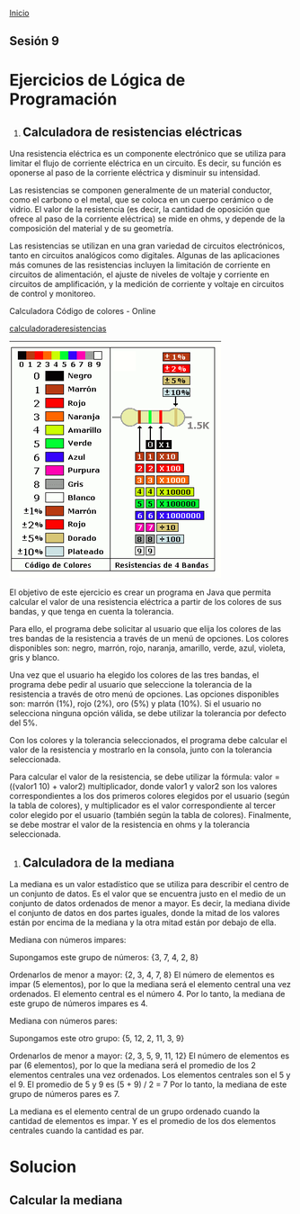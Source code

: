 <!-- No borrar o modificar -->
[Inicio](./index.md)

## Sesión 9 


<!-- Su documentación aquí -->


# **Ejercicios de Lógica de Programación**


1. ## **Calculadora de resistencias eléctricas**

Una resistencia eléctrica es un componente electrónico que se utiliza para limitar el flujo de corriente eléctrica en un circuito. Es decir, su función es oponerse al paso de la corriente eléctrica y disminuir su intensidad.

Las resistencias se componen generalmente de un material conductor, como el carbono o el metal, que se coloca en un cuerpo cerámico o de vidrio. El valor de la resistencia (es decir, la cantidad de oposición que ofrece al paso de la corriente eléctrica) se mide en ohms, y depende de la composición del material y de su geometría.

Las resistencias se utilizan en una gran variedad de circuitos electrónicos, tanto en circuitos analógicos como digitales. Algunas de las aplicaciones más comunes de las resistencias incluyen la limitación de corriente en circuitos de alimentación, el ajuste de niveles de voltaje y corriente en circuitos de amplificación, y la medición de corriente y voltaje en circuitos de control y monitoreo.

Calculadora Código de colores - Online

[calculadoraderesistencias](https://www.digikey.com/es/resources/conversion-calculators/conversion-calculator-resistor-color-code)

![calresis](image-38.png)

El objetivo de este ejercicio es crear un programa en Java que permita calcular el valor de una resistencia eléctrica a partir de los colores de sus bandas, y que tenga en cuenta la tolerancia.

Para ello, el programa debe solicitar al usuario que elija los colores de las tres bandas de la resistencia a través de un menú de opciones. Los colores disponibles son: negro, marrón, rojo, naranja, amarillo, verde, azul, violeta, gris y blanco.

Una vez que el usuario ha elegido los colores de las tres bandas, el programa debe pedir al usuario que seleccione la tolerancia de la resistencia a través de otro menú de opciones. Las opciones disponibles son: marrón (1%), rojo (2%), oro (5%) y plata (10%). Si el usuario no selecciona ninguna opción válida, se debe utilizar la tolerancia por defecto del 5%.

Con los colores y la tolerancia seleccionados, el programa debe calcular el valor de la resistencia y mostrarlo en la consola, junto con la tolerancia seleccionada.

Para calcular el valor de la resistencia, se debe utilizar la fórmula: valor = ((valor1 10) + valor2) multiplicador, donde valor1 y valor2 son los valores correspondientes a los dos primeros colores elegidos por el usuario (según la tabla de colores), y multiplicador es el valor correspondiente al tercer color elegido por el usuario (también según la tabla de colores). Finalmente, se debe mostrar el valor de la resistencia en ohms y la tolerancia seleccionada.

1. ## **Calculadora de la mediana**

La mediana es un valor estadístico que se utiliza para describir el centro de un conjunto de datos. Es el valor que se encuentra justo en el medio de un conjunto de datos ordenados de menor a mayor. Es decir, la mediana divide el conjunto de datos en dos partes iguales, donde la mitad de los valores están por encima de la mediana y la otra mitad están por debajo de ella.

Mediana con números impares:

Supongamos este grupo de números: {3, 7, 4, 2, 8}

Ordenarlos de menor a mayor: {2, 3, 4, 7, 8} El número de elementos es impar (5 elementos), por lo que la mediana será el elemento central una vez ordenados. El elemento central es el número 4. Por lo tanto, la mediana de este grupo de números impares es 4.

Mediana con números pares:

Supongamos este otro grupo: {5, 12, 2, 11, 3, 9}

Ordenarlos de menor a mayor: {2, 3, 5, 9, 11, 12} El número de elementos es par (6 elementos), por lo que la mediana será el promedio de los 2 elementos centrales una vez ordenados. Los elementos centrales son el 5 y el 9. El promedio de 5 y 9 es (5 + 9) / 2 = 7 Por lo tanto, la mediana de este grupo de números pares es 7.

La mediana es el elemento central de un grupo ordenado cuando la cantidad de elementos es impar. Y es el promedio de los dos elementos centrales cuando la cantidad es par.


# **Solucion**

## **Calcular la mediana**
